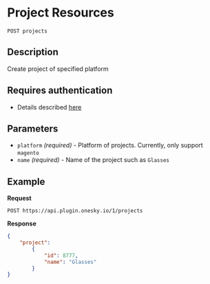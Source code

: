 # Project Resources

    POST projects

## Description
Create project of specified platform


## Requires authentication
* Details described [here](/README.md#authentication)


## Parameters
- `platform` _(required)_ - Platform of projects. Currently, only support `magento`
- `name` _(required)_ - Name of the project such as `Glasses`


## Example
**Request**

    POST https://api.plugin.onesky.io/1/projects

**Response**
``` json
{
    "project":
        {
            "id": 8777,
            "name": "Glasses"
        }
}
```
